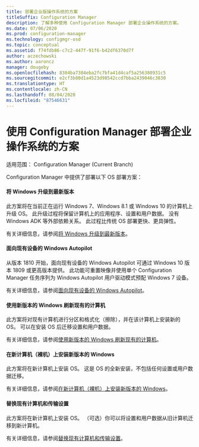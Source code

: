 ```yaml
---
title: 部署企业版操作系统的方案
titleSuffix: Configuration Manager
description: 了解多种使用 Configuration Manager 部署企业操作系统的方案。
ms.date: 07/06/2020
ms.prod: configuration-manager
ms.technology: configmgr-osd
ms.topic: conceptual
ms.assetid: f74fdb86-c7c2-447f-91f6-b42df6370d7f
author: aczechowski
ms.author: aaroncz
manager: dougeby
ms.openlocfilehash: 8304ba7384eba2fc7bfa41d4caf5a256380931c5
ms.sourcegitcommit: e2cf3b80d1a4523d98542ccd7bba2439046c3830
ms.translationtype: HT
ms.contentlocale: zh-CN
ms.lasthandoff: 08/04/2020
ms.locfileid: "87546631"
---
```

# <a name="scenarios-to-deploy-enterprise-operating-systems-with-configuration-manager"></a>使用 Configuration Manager 部署企业操作系统的方案

适用范围：  Configuration Manager (Current Branch)

Configuration Manager 中提供了部署以下 OS 部署方案：  

#### <a name="upgrade-windows-to-the-latest-version"></a>将 Windows 升级到最新版本
此方案将在当前正在运行 Windows 7、Windows 8.1 或 Windows 10 的计算机上升级 OS。 此升级过程将保留计算机上的应用程序、设置和用户数据。 没有 Windows ADK 等外部依赖关系。 此过程比传统 OS 部署更快、更具弹性。  

有关详细信息，请参阅[将 Windows 升级到最新版本](upgrade-windows-to-the-latest-version.md)。

#### <a name="windows-autopilot-for-existing-devices"></a>面向现有设备的 Windows Autopilot
<!--3607717, fka 1358333-->
从版本 1810 开始，面向现有设备的 Windows Autopilot 可通过 Windows 10 版本 1809 或更高版本提供。 此功能可重置映像并使用单个 Configuration Manager 任务序列为 Windows Autopilot 用户驱动模式预配 Windows 7 设备。

有关详细信息，请参阅[面向现有设备的 Windows Autopilot](../../../autopilot/existing-devices.md)。

#### <a name="refresh-an-existing-computer-with-a-new-version-of-windows"></a>使用新版本的 Windows 刷新现有的计算机
此方案将对现有计算机进行分区和格式化（擦除），并在该计算机上安装新的 OS。 可以在安装 OS 后迁移设置和用户数据。  

有关详细信息，请参阅[使用新版本的 Windows 刷新现有的计算机](refresh-an-existing-computer-with-a-new-version-of-windows.md)。


#### <a name="install-a-new-version-of-windows-on-a-new-computer-bare-metal"></a>在新计算机（裸机）上安装新版本的 Windows
此方案将在新计算机上安装 OS。 这是 OS 的全新安装，不包括任何设置或用户数据迁移。  

有关详细信息，请参阅[在新计算机（裸机）上安装新版本的 Windows](install-new-windows-version-new-computer-bare-metal.md)。


#### <a name="replace-an-existing-computer-and-transfer-settings"></a>替换现有计算机和传输设置
此方案将在新计算机上安装 OS。 （可选）你可以将设置和用户数据从旧计算机迁移到新计算机。  

有关详细信息，请参阅[替换现有计算机和传输设置](replace-an-existing-computer-and-transfer-settings.md)。


